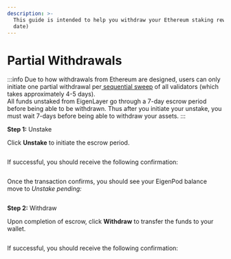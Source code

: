 ```yaml
---
description: >-
  This guide is intended to help you withdraw your Ethereum staking rewards (to
  date)
---
```


# Partial Withdrawals

:::info
Due to how withdrawals from Ethereum are designed, users can only initiate one partial withdrawal per[ sequential sweep](https://ethereum.org/en/staking/withdrawals/#validator-sweeping) of all validators (which takes approximately 4-5 days).
\
All funds unstaked from EigenLayer go through a 7-day escrow period before being able to be withdrawn. Thus after you initiate your unstake, you must wait 7-days before being able to withdraw your assets.
:::

**Step 1:** Unstake

Click **Unstake** to initiate the escrow period.

<figure><img src="../../../../.gitbook/assets/Screenshot 2023-03-23 at 2.40.58 PM.png" alt=""/><figcaption></figcaption></figure>

If successful, you should receive the following confirmation:

<figure><img src="../../../../.gitbook/assets/Screenshot 2023-03-23 at 2.43.15 PM.png" alt=""/><figcaption></figcaption></figure>

Once the transaction confirms, you should see your EigenPod balance move to _Unstake pending:_

<figure><img src="../../../../.gitbook/assets/Screenshot 2023-03-23 at 2.43.26 PM.png" alt=""/><figcaption></figcaption></figure>

**Step 2:** Withdraw

Upon completion of escrow, click **Withdraw** to transfer the funds to your wallet.

<figure><img src="../../../../.gitbook/assets/Screenshot 2023-03-23 at 2.43.33 PM.png" alt=""/><figcaption></figcaption></figure>

If successful, you should receive the following confirmation:

<figure><img src="../../../../.gitbook/assets/Screenshot 2023-03-23 at 2.13.15 PM.png" alt=""/><figcaption></figcaption></figure>
